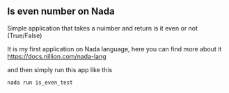 ## Is even number on Nada
Simple application that takes a nuimber and return is it even or not (True/False)

It is my first application on Nada language, here you can find more about it https://docs.nillion.com/nada-lang

and then simply run this app like this
```
nada run is_even_test
```
